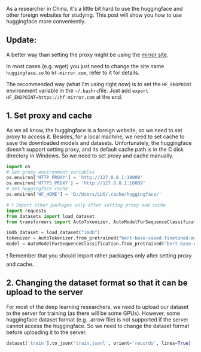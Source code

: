 As a researcher in China, it's a little bit hard to use the huggingface and other foreign websites for studying. This post will show you how to use huggingface more conveniently.

## Update:

A better way than setting the proxy might be using the [mirror site](https://hf-mirror.com/).

In most cases (e.g. wget) you just need to change the site name `huggingface.co` to `hf-mirror.com`, refer to it for details.

The recommended way (what I'm using right now) is to set the `HF_ENDPOINT` environment variable in the `~/.bashrc`file. Just add `export HF_ENDPOINT=https://hf-mirror.com` at the end.

## 1. Set proxy and cache
As we all know, the huggingface is a foreign website, so we need to set proxy to access it. Besides, for a local machine, we need to set cache to save the downloaded models and datasets. Unfortunately, the huggingface doesn't support setting proxy, and its default cache path is in the C disk directory in Windows. So we need to set proxy and cache manually.
```python
import os
# Set proxy environment variables
os.environ['HTTP_PROXY'] = 'http://127.0.0.1:10809'
os.environ['HTTPS_PROXY'] = 'http://127.0.0.1:10809'
# Set huggingface cache
os.environ['HF_HOME'] = 'D:/Users/LUO/.cache/huggingface/'

# ❗ Import other packages only after setting proxy and cache
import requests
from datasets import load_dataset
from transformers import AutoTokenizer, AutoModelForSequenceClassification

imdb_dataset = load_dataset("imdb")
tokenizer = AutoTokenizer.from_pretrained("bert-base-cased-finetuned-mrpc")
model = AutoModelForSequenceClassification.from_pretrained("bert-base-cased-finetuned-mrpc")
```
❗ Remember that you should import other packages only after setting proxy and cache.

## 2. Changing the dataset format so that it can be upload to the server
For most of the deep learning researchers, we need to upload our dataset to the server for training (as there will be some GPUs). However, some huggingface dataset format (e.g. .arrow file) is not supported if the server cannot access the huggingface. So we need to change the dataset format before uploading it to the server.
```python
dataset['train'].to_json('train.jsonl', orient='records', lines=True)
```

